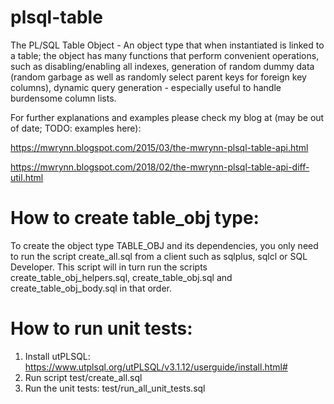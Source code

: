 # plsql-table
The PL/SQL Table Object - An object type that when instantiated is linked to a table; the object has many functions that perform convenient operations, such as disabling/enabling all indexes, generation of random dummy data (random garbage as well as randomly select parent keys for foreign key columns), dynamic query generation - especially useful to handle burdensome column lists.

For further explanations and examples please check my blog at (may be out of date; TODO: examples here):

https://mwrynn.blogspot.com/2015/03/the-mwrynn-plsql-table-api.html

https://mwrynn.blogspot.com/2018/02/the-mwrynn-plsql-table-api-diff-util.html


# How to create table_obj type:
To create the object type TABLE_OBJ and its dependencies, you only need to run the script create_all.sql from a client such as sqlplus, sqlcl or SQL Developer. This script will in turn run the scripts create_table_obj_helpers.sql, create_table_obj.sql and create_table_obj_body.sql in that order.

# How to run unit tests:
1. Install utPLSQL: https://www.utplsql.org/utPLSQL/v3.1.12/userguide/install.html#
2. Run script test/create_all.sql
3. Run the unit tests: test/run_all_unit_tests.sql
